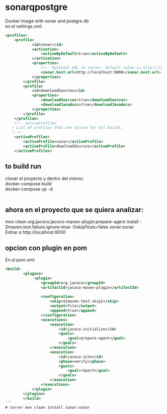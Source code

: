 # sonarqpostgre
Docker Image with sonar and postgre db </br>
en el settings.xml:
```xml
<profiles>
	<profile>
			<id>sonar</id>
			<activation>
				<activeByDefault>true</activeByDefault>
			</activation>
			<properties>
				<!-- Optional URL to server. Default value is http://localhost:9000 -->
				<sonar.host.url>http://localhost:9000</sonar.host.url>
			</properties>
		</profile>
		<profile>
			<id>downloadSources</id>
			<properties>
				<downloadSources>true</downloadSources>
				<downloadJavadocs>true</downloadJavadocs>
			</properties>
		</profile>
	</profiles>
	<!-- activeProfiles
   | List of profiles that are active for all builds.
   |-->
	<activeProfiles>
		<activeProfile>sonar</activeProfile>
		<activeProfile>downloadSources</activeProfile>
	</activeProfiles>
  ```
## to build run
clonar el proyecto y dentro del mismo: </br>
docker-compose build </br>
docker-compose up -d </br></br>
## ahora en el proyecto que se quiera analizar:
mvn clean org.jacoco:jacoco-maven-plugin:prepare-agent install -Dmaven.test.failure.ignore=true -DskipTests=false sonar:sonar
</br>
Entrar a http://localhost:9000

## opcion con plugin en pom
En el pom.xml:
```xml
<build>
		<plugins>
			 <plugin>
                <groupId>org.jacoco</groupId>
                <artifactId>jacoco-maven-plugin</artifactId>
                
                <configuration>
                    <skip>${maven.test.skip}</skip>
                    <output>file</output>
                    <append>true</append>
                </configuration>
                <executions>
                    <execution>
                        <id>jacoco-initialize</id>
                        <goals>
                            <goal>prepare-agent</goal>
                        </goals>
                    </execution>
                    <execution>
                        <id>jacoco-site</id>
                        <phase>verify</phase>
                        <goals>
                            <goal>report</goal>
                        </goals>
                    </execution>
                </executions>
            </plugin>
	    </plugins>
	    </build>
``` 
# correr mvn clean install sonar:sonar

